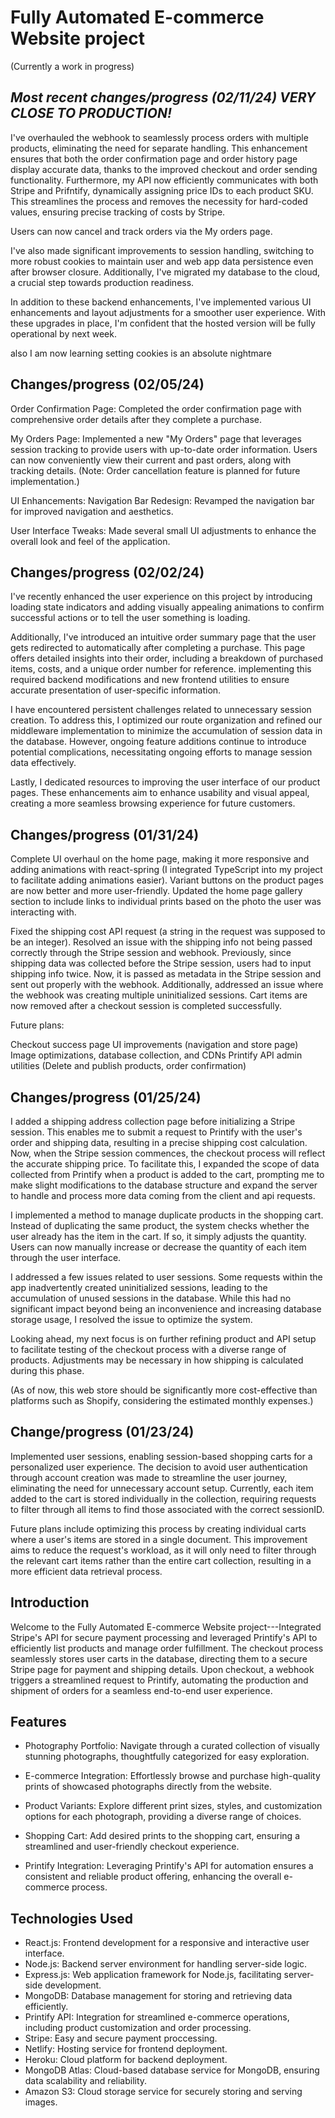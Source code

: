 Fully Automated E-commerce Website project
============================================

(Currently a work in progress)

**_Most recent changes/progress (02/11/24) VERY CLOSE TO PRODUCTION!_**
--------
I've overhauled the webhook to seamlessly process orders with multiple products, eliminating the need for separate handling. This enhancement ensures that both the order confirmation page and order history page display accurate data, thanks to the improved checkout and order sending functionality. Furthermore, my API now efficiently communicates with both Stripe and Prifntify, dynamically assigning price IDs to each product SKU. This streamlines the process and removes the necessity for hard-coded values, ensuring precise tracking of costs by Stripe.

Users can now cancel and track orders via the My orders page.

I've also made significant improvements to session handling, switching to more robust cookies to maintain user and web app data persistence even after browser closure. Additionally, I've migrated my database to the cloud, a crucial step towards production readiness.

In addition to these backend enhancements, I've implemented various UI enhancements and layout adjustments for a smoother user experience. With these upgrades in place, I'm confident that the hosted version will be fully operational by next week.

also I am now learning setting cookies is an absolute nightmare

Changes/progress (02/05/24)
--------
Order Confirmation Page: Completed the order confirmation page with comprehensive order details after they complete a purchase.

My Orders Page: Implemented a new "My Orders" page that leverages session tracking to provide users with up-to-date order information. Users can now conveniently view their current and past orders, along with tracking details. (Note: Order cancellation feature is planned for future implementation.)

UI Enhancements:
Navigation Bar Redesign: Revamped the navigation bar for improved navigation and aesthetics.

User Interface Tweaks: Made several small UI adjustments to enhance the overall look and feel of the application.

Changes/progress (02/02/24)
--------
I've recently enhanced the user experience on this project by introducing loading state indicators and adding visually appealing animations to confirm successful actions or to tell the user something is loading.

Additionally, I've introduced an intuitive order summary page that the user gets redirected to automatically after completing a purchase. This page offers detailed insights into their order, including a breakdown of purchased items, costs, and a unique order number for reference. implementing this required backend modifications and new frontend utilities to ensure accurate presentation of user-specific information.

I have encountered persistent challenges related to unnecessary session creation. To address this, I optimized our route organization and refined our middleware implementation to minimize the accumulation of session data in the database. However, ongoing feature additions continue to introduce potential complications, necessitating ongoing efforts to manage session data effectively.

Lastly, I dedicated resources to improving the user interface of our product pages. These enhancements aim to enhance usability and visual appeal, creating a more seamless browsing experience for future customers.

Changes/progress (01/31/24)
--------
Complete UI overhaul on the home page, making it more responsive and adding animations with react-spring (I integrated TypeScript into my project to facilitate adding animations easier). Variant buttons on the product pages are now better and more user-friendly. Updated the home page gallery section to include links to individual prints based on the photo the user was interacting with.

Fixed the shipping cost API request (a string in the request was supposed to be an integer). Resolved an issue with the shipping info not being passed correctly through the Stripe session and webhook. Previously, since shipping data was collected before the Stripe session, users had to input shipping info twice. Now, it is passed as metadata in the Stripe session and sent out properly with the webhook. Additionally, addressed an issue where the webhook was creating multiple uninitialized sessions. Cart items are now removed after a checkout session is completed successfully.

Future plans:

Checkout success page
UI improvements (navigation and store page)
Image optimizations, database collection, and CDNs
Printify API admin utilities (Delete and publish products, order confirmation)



Changes/progress (01/25/24)
--------
I added a shipping address collection page before initializing a Stripe session. This enables me to submit a request to Printify with the user's order and shipping data, resulting in a precise shipping cost calculation. Now, when the Stripe session commences, the checkout process will reflect the accurate shipping price. To facilitate this, I expanded the scope of data collected from Printify when a product is added to the cart, prompting me to make slight modifications to the database structure and expand the server to handle and process more data coming from the client and api requests. 

I implemented a method to manage duplicate products in the shopping cart. Instead of duplicating the same product, the system checks whether the user already has the item in the cart. If so, it simply adjusts the quantity. Users can now manually increase or decrease the quantity of each item through the user interface.

I addressed a few issues related to user sessions. Some requests within the app inadvertently created uninitialized sessions, leading to the accumulation of unused sessions in the database. While this had no significant impact beyond being an inconvenience and increasing database storage usage, I resolved the issue to optimize the system.

Looking ahead, my next focus is on further refining product and API setup to facilitate testing of the checkout process with a diverse range of products. Adjustments may be necessary in how shipping is calculated during this phase.

(As of now, this web store should be significantly more cost-effective than platforms such as Shopify, considering the estimated monthly expenses.)


Change/progress (01/23/24)
--------
Implemented user sessions, enabling session-based shopping carts for a personalized user experience. The decision to avoid user authentication through account creation was made to streamline the user journey, eliminating the need for unnecessary account setup. Currently, each item added to the cart is stored individually in the collection, requiring requests to filter through all items to find those associated with the correct sessionID.

Future plans include optimizing this process by creating individual carts where a user's items are stored in a single document. This improvement aims to reduce the request's workload, as it will only need to filter through the relevant cart items rather than the entire cart collection, resulting in a more efficient data retrieval process.

Introduction
------------

Welcome to the Fully Automated E-commerce Website project---Integrated Stripe's API for secure payment processing and leveraged Printify's API to efficiently list products and manage order fulfillment. The checkout process seamlessly stores user carts in the database, directing them to a secure Stripe page for payment and shipping details. Upon checkout, a webhook triggers a streamlined request to Printify, automating the production and shipment of orders for a seamless end-to-end user experience.


Features
--------

-   Photography Portfolio: Navigate through a curated collection of visually stunning photographs, thoughtfully categorized for easy exploration.

-   E-commerce Integration: Effortlessly browse and purchase high-quality prints of showcased photographs directly from the website.

-   Product Variants: Explore different print sizes, styles, and customization options for each photograph, providing a diverse range of choices.

-   Shopping Cart: Add desired prints to the shopping cart, ensuring a streamlined and user-friendly checkout experience.

-   Printify Integration: Leveraging Printify's API for automation ensures a consistent and reliable product offering, enhancing the overall e-commerce process.

Technologies Used
-----------------

-   React.js: Frontend development for a responsive and interactive user interface.
-   Node.js: Backend server environment for handling server-side logic.
-   Express.js: Web application framework for Node.js, facilitating server-side development.
-   MongoDB: Database management for storing and retrieving data efficiently.
-   Printify API: Integration for streamlined e-commerce operations, including product customization and order processing.
-   Stripe: Easy and secure payment proccessing.
-   Netlify: Hosting service for frontend deployment.
-   Heroku: Cloud platform for backend deployment.
-   MongoDB Atlas: Cloud-based database service for MongoDB, ensuring data scalability and reliability.
-   Amazon S3: Cloud storage service for securely storing and serving images.